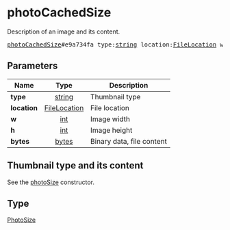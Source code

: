 # photoCachedSize

Description of an image and its content.

<pre>
<a href="../constructor/photoCachedSize.md">photoCachedSize</a>#e9a734fa type:<a href="../type/string.md">string</a> location:<a href="../type/FileLocation.md">FileLocation</a> w:<a href="../type/int.md">int</a> h:<a href="../type/int.md">int</a> bytes:<a href="../type/bytes.md">bytes</a> = <a href="../type/PhotoSize.md">PhotoSize</a>;</pre>
## Parameters

| Name | Type | Description |
|------|:----:|-------------|
| **type** | <a href="../type/string.md">string</a> | Thumbnail type |
| **location** | <a href="../type/FileLocation.md">FileLocation</a> | File location |
| **w** | <a href="../type/int.md">int</a> | Image width |
| **h** | <a href="../type/int.md">int</a> | Image height |
| **bytes** | <a href="../type/bytes.md">bytes</a> | Binary data, file content |

## Thumbnail type and its content

See the [photoSize](photoSize.md) constructor.

## Type

<a href="../type/PhotoSize.md">PhotoSize</a>
